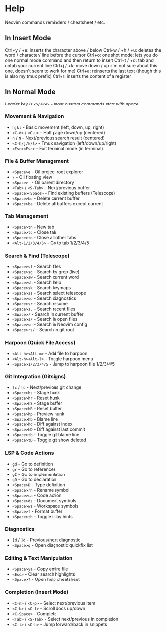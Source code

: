 # Help

Neovim commands reminders / cheatsheet / etc.

## In Insert Mode

Ctrl+y / +e: inserts the character above / below
Ctrl+w / +h / +u: deletes the word / character/ line before the cursor
Ctrl+o: one shot mode: lets you do one normal mode command and then return to insert
Ctrl+t / +d: tab and untab your current line
Ctrl+j / +k: move down / up (i'm not sure about this one, doesn't seem to work for me)
Ctrl+a: reinserts the last text (though this is also my tmux prefix)
Ctrl+r: inserts the content of a register

## In Normal Mode

*Leader key is `<Space>` - most custom commands start with space*

### Movement & Navigation

- `hjkl` - Basic movement (left, down, up, right)
- `<C-d>` / `<C-u>` - Half page down/up (centered)
- `n` / `N` - Next/previous search result (centered)
- `<C-h/j/k/l>` - Tmux navigation (left/down/up/right)
- `<Esc><Esc>` - Exit terminal mode (in terminal)

### File & Buffer Management

- `<Space>e` - Oil project root explorer
- `\` - Oil floating view
- `<Space>-` - Oil parent directory
- `<Tab>` / `<S-Tab>` - Next/previous buffer
- `<Space><Space>` - Find existing buffers (Telescope)
- `<Space>bd` - Delete current buffer
- `<Space>ba` - Delete all buffers except current

### Tab Management

- `<Space>tn` - New tab
- `<Space>tc` - Close tab
- `<Space>to` - Close all other tabs
- `<Alt-1/2/3/4/5>` - Go to tab 1/2/3/4/5

### Search & Find (Telescope)

- `<Space>sf` - Search files
- `<Space>sg` - Search by grep (live)
- `<Space>sw` - Search current word
- `<Space>sh` - Search help
- `<Space>sk` - Search keymaps
- `<Space>ss` - Search select telescope
- `<Space>sd` - Search diagnostics
- `<Space>sr` - Search resume
- `<Space>s.` - Search recent files
- `<Space>/` - Search in current buffer
- `<Space>s/` - Search in open files
- `<Space>sn` - Search in Neovim config
- `<Space>rs/` - Search in git root

### Harpoon (Quick File Access)

- `<Alt-h><Alt-m>` - Add file to harpoon
- `<Alt-h><Alt-l>` - Toggle harpoon menu
- `<Space>1/2/3/4/5` - Jump to harpoon file 1/2/3/4/5

### Git Integration (Gitsigns)

- `]c` / `[c` - Next/previous git change
- `<Space>hs` - Stage hunk
- `<Space>hr` - Reset hunk
- `<Space>hS` - Stage buffer
- `<Space>hR` - Reset buffer
- `<Space>hp` - Preview hunk
- `<Space>hb` - Blame line
- `<Space>hd` - Diff against index
- `<Space>hD` - Diff against last commit
- `<Space>tb` - Toggle git blame line
- `<Space>tD` - Toggle git show deleted

### LSP & Code Actions

- `gd` - Go to definition
- `gr` - Go to references
- `gI` - Go to implementation
- `gD` - Go to declaration
- `<Space>D` - Type definition
- `<Space>rn` - Rename symbol
- `<Space>ca` - Code action
- `<Space>ds` - Document symbols
- `<Space>ws` - Workspace symbols
- `<Space>f` - Format buffer
- `<Space>th` - Toggle inlay hints

### Diagnostics

- `[d` / `]d` - Previous/next diagnostic
- `<Space>q` - Open diagnostic quickfix list

### Editing & Text Manipulation

- `<Space>ya` - Copy entire file
- `<Esc>` - Clear search highlights
- `<Space>?` - Open help cheatsheet

### Completion (Insert Mode)

- `<C-n>` / `<C-p>` - Select next/previous item
- `<C-b>` / `<C-f>` - Scroll docs up/down
- `<C-Space>` - Complete
- `<Tab>` / `<S-Tab>` - Select next/previous in completion
- `<C-l>` / `<C-h>` - Jump forward/back in snippets


